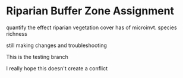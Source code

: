 # Riparian Buffer Zone Assignment
 quantify the effect riparian vegetation cover has of microinvt. species richness

still making changes and troubleshooting

This is the testing branch

I really hope this doesn't create a conflict

